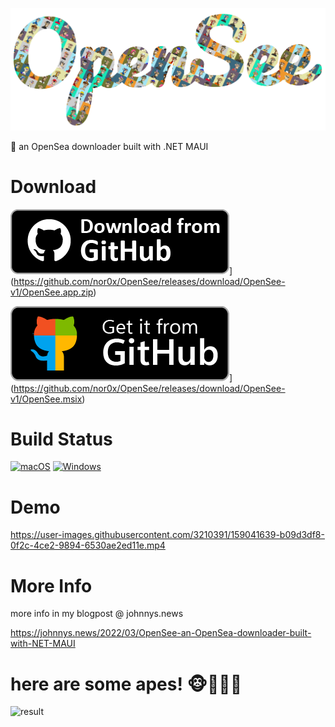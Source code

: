 ![font](https://raw.githubusercontent.com/nor0x/OpenSee/main/art/font.png)


👀 an OpenSea downloader built with .NET MAUI

# Download
![download-macOS](https://raw.githubusercontent.com/nor0x/OpenSee/main/art/apple-download.png)](https://github.com/nor0x/OpenSee/releases/download/OpenSee-v1/OpenSee.app.zip)

![download-macOS](https://raw.githubusercontent.com/nor0x/OpenSee/main/art/windows-download.png)](https://github.com/nor0x/OpenSee/releases/download/OpenSee-v1/OpenSee.msix)

# Build Status
[![macOS](https://github.com/nor0x/OpenSee/actions/workflows/macos.yml/badge.svg)](https://github.com/nor0x/OpenSee/actions/workflows/macos.yml)
[![Windows](https://github.com/nor0x/OpenSee/actions/workflows/windows.yml/badge.svg)](https://github.com/nor0x/OpenSee/actions/workflows/windows.yml)


# Demo
https://user-images.githubusercontent.com/3210391/159041639-b09d3df8-0f2c-4ce2-9894-6530ae2ed11e.mp4


# More Info
more info in my blogpost @ johnnys.news

https://johnnys.news/2022/03/OpenSee-an-OpenSea-downloader-built-with-NET-MAUI



# here are some apes! 🐵🙈🙉🙊

![result](https://raw.githubusercontent.com/nor0x/OpenSee/main/art/result.jpg)
